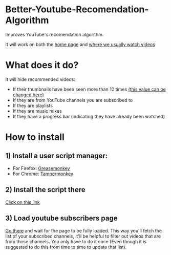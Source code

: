 # Better-Youtube-Recomendation-Algorithm
Improves YouTube's recomendation algorithm.

It will work on both the [home page](https://www.youtube.com) and [where we usually watch videos](https://www.youtube.com/watch?v=vJCA7OVkUMk) 

# What does it do?
It will hide recommended videos:
- If their thumbnails have been seen more than 10 times [(this value can be changed here)](https://github.com/BadisG/Better-Youtube-Recomendation-Algorithm/blob/43c40fa9339c49c15a56428419902b87e7d7ad70/main.user.js#L15)
- If they are from YouTube channels you are subscribed to
- If they are playlists
- If they are music mixes
- If they have a progress bar (indicating they have already been watched)

# How to install
## 1) Install a user script manager:
   - For Firefox: [Greasemonkey](https://addons.mozilla.org/fr/firefox/addon/greasemonkey/)
   - For Chrome: [Tampermonkey](https://chromewebstore.google.com/detail/tampermonkey/dhdgffkkebhmkfjojejmpbldmpobfkfo?hl=fr)


## 2) Install the script there
[Click on this link](https://github.com/BadisG/Better-Youtube-Recomendation-Algorithm/raw/refs/heads/main/main.user.js)

## 3) Load youtube subscribers page
[Go there](https://www.youtube.com/feed/channels) and wait for the page to be fully loaded. This way you'll fetch the list of your subscribed channels, it'll be helpful to filter out videos that are from those channels. You only have to do it once (Even though it is suggested to do this from time to time to update that list).
